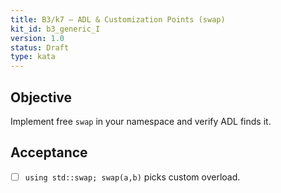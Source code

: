 ```yaml
---
title: B3/k7 — ADL & Customization Points (swap)
kit_id: b3_generic_I
version: 1.0
status: Draft
type: kata
---
```

## Objective
Implement free `swap` in your namespace and verify ADL finds it.
## Acceptance
- [ ] `using std::swap; swap(a,b)` picks custom overload.